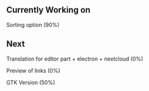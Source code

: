 ## Currently Working on

Sorting option (90%)

## Next

Translation for editor part + electron + nextcloud (0%)

Preview of links (0%)

GTK Version (50%)
